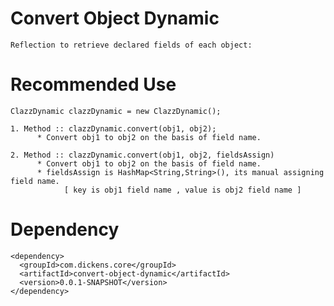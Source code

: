 # Convert Object Dynamic
    Reflection to retrieve declared fields of each object:
# Recommended Use
    ClazzDynamic clazzDynamic = new ClazzDynamic();
    
    1. Method :: clazzDynamic.convert(obj1, obj2); 
          * Convert obj1 to obj2 on the basis of field name.
          
    2. Method :: clazzDynamic.convert(obj1, obj2, fieldsAssign) 
          * Convert obj1 to obj2 on the basis of field name. 
          * fieldsAssign is HashMap<String,String>(), its manual assigning field name.
                [ key is obj1 field name , value is obj2 field name ] 
# Dependency
    <dependency>
      <groupId>com.dickens.core</groupId>
      <artifactId>convert-object-dynamic</artifactId>
      <version>0.0.1-SNAPSHOT</version>
    </dependency>
   
